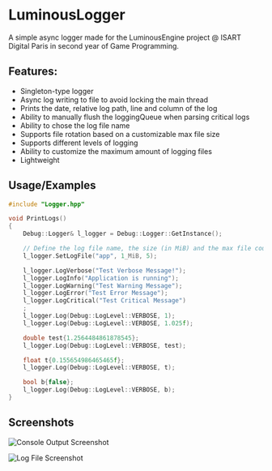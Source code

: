 
# LuminousLogger

A simple async logger made for the LuminousEngine project @ ISART Digital Paris in second year of Game Programming.

## Features:
- Singleton-type logger
- Async log writing to file to avoid locking the main thread
- Prints the date, relative log path, line and column of the log
- Ability to manually flush the loggingQueue when parsing critical logs
- Ability to chose the log file name
- Supports file rotation based on a customizable max file size
- Supports different levels of logging
- Ability to customize the maximum amount of logging files
- Lightweight


## Usage/Examples

```cpp
#include "Logger.hpp"

void PrintLogs()
{
    Debug::Logger& l_logger = Debug::Logger::GetInstance();

    // Define the log file name, the size (in MiB) and the max file count
    l_logger.SetLogFile("app", 1_MiB, 5);

    l_logger.LogVerbose("Test Verbose Message!");
    l_logger.LogInfo("Application is running");
    l_logger.LogWarning("Test Warning Message");
    l_logger.LogError("Test Error Message");
    l_logger.LogCritical("Test Critical Message")
    ;
    l_logger.Log(Debug::LogLevel::VERBOSE, 1);
    l_logger.Log(Debug::LogLevel::VERBOSE, 1.025f);

    double test{1.2564484861878545};
    l_logger.Log(Debug::LogLevel::VERBOSE, test);

    float t{0.155654986465465f};
    l_logger.Log(Debug::LogLevel::VERBOSE, t);

    bool b{false};
    l_logger.Log(Debug::LogLevel::VERBOSE, b);
}
```


## Screenshots

![Console Output Screenshot](https://i.imgur.com/YP0GNJu.png)

![Log File Screenshot](https://i.imgur.com/ClK0zRq.png)